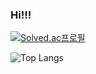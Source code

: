 ### Hi!!!

<!--
**cowkjw/cowkjw** is a ✨ _special_ ✨ repository because its `README.md` (this file) appears on your GitHub profile.

Here are some ideas to get you started:

- 🔭 I’m currently working on ...
- 🌱 I’m currently learning ...
- 👯 I’m looking to collaborate on ...
- 🤔 I’m looking for help with ...
- 💬 Ask me about ...
- 📫 How to reach me: ...
- 😄 Pronouns: ...
- ⚡ Fun fact: ...
-->
[![Solved.ac프로필](http://mazassumnida.wtf/api/v2/generate_badge?boj=cowkjw)](https://solved.ac/cowkjw)

![Top Langs](https://github-readme-stats.vercel.app/api/top-langs/?username=JangWon&layout=Demo&theme=Demo)
